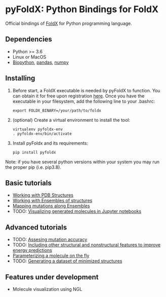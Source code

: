 # pyFoldX: Python Bindings for FoldX

Official bindings of [FoldX](http://foldxsuite.crg.eu/) for Python programming language.

## Dependencies

- Python >= 3.6
- Linux or MacOS
- [Biopython](https://biopython.org/), [pandas](https://pandas.pydata.org/), [numpy](https://numpy.org/)

## Installing

1) Before start, a FoldX executable is needed by pyFoldX to function. You can obtain it for free upon registration [here](http://foldxsuite.crg.eu/). Once you have the  executable in your filesystem, add the following line to your .bashrc:

    ```
    export FOLDX_BINARY=/your/path/to/foldx
    ```

2) (optional) Create a virtual environment to install the tool:

    ```
    virtualenv pyfoldx-env
    . pyfoldx-env/bin/activate
    ```

3) Install pyFoldx and its requirements:

    ```
    pip install pyfoldx
    ```

Note: if you have several python versions within your system you may run the proper pip (i.e. pip3.8).

## Basic tutorials

- [Working with PDB Structures](https://github.com/leandroradusky/pyFoldX/blob/master/notebooks/StructureUsage.ipynb)
- [Working with Ensembles of structures](https://github.com/leandroradusky/pyFoldX/blob/master/notebooks/EnsembleStability.ipynb)
- [Mapping mutations along Ensembles](https://github.com/leandroradusky/pyFoldX/blob/master/notebooks/EnsembleMutation.ipynb)
- TODO: [Visualizing generated molecules in Jupyter notebooks]()

## Advanced tutorials

- TODO: [Assesing mutation accuracy]()
- TODO: [Including other structural and nonstructural features to improve energy predictions]()
- [Parameterizing a molecule on the fly](https://github.com/leandroradusky/pyFoldX/blob/master/notebooks/paramX_AtomNames.ipynb)
- TODO: [Generating a dataset of minimized structures]()

## Features under development

- Molecule visualization using NGL
